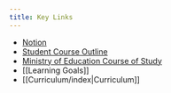 ```yaml
---
title: Key Links
---
```

- [Notion](https://notion.so)
- [Student Course Outline](https://drive.google.com/file/d/1uWps8Mk0a7KohiR-1P2B0QDOiw0gyL9o/view?usp=drive_link)
- [Ministry of Education Course of Study](https://drive.google.com/file/d/1A8hpVKnrBUWJe4nPvYDrVkt9l7CoDc3R/view?usp=drive_link)
- [[Learning Goals]]
- [[Curriculum/index|Curriculum]]